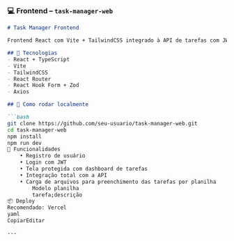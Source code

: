 ### 💻 Frontend – `task-manager-web`

```markdown
# Task Manager Frontend

Frontend React com Vite + TailwindCSS integrado à API de tarefas com JWT.

## 🧰 Tecnologias
- React + TypeScript
- Vite
- TailwindCSS
- React Router
- React Hook Form + Zod
- Axios

## 🚀 Como rodar localmente

```bash
git clone https://github.com/seu-usuario/task-manager-web.git
cd task-manager-web
npm install
npm run dev
🔐 Funcionalidades
    • Registro de usuário
    • Login com JWT
    • Tela protegida com dashboard de tarefas
    • Integração total com a API
    • Carga de arquivos para preenchimento das tarefas por planilha
        Modelo planilha
        tarefa;descrição
📦 Deploy
Recomendado: Vercel
yaml
CopiarEditar

---